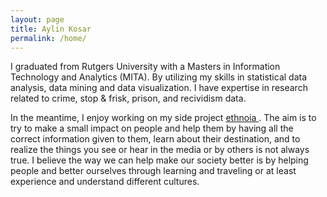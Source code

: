 ```yaml
---
layout: page
title: Aylin Kosar
permalink: /home/
---
```


 I graduated from Rutgers University with a Masters in Information Technology and Analytics (MITA). By utilizing my skills in statistical data analysis, data mining and data visualization. I have expertise in research related to crime, stop & frisk, prison, and recividism data. 

In the meantime, I enjoy working on my side project <a href="https://www.ethnoia.com/"> ethnoia </a>. The aim is to try to make a small impact on people and help them by having all the correct information given to them, learn about their destination, and to realize the things you see or hear in the media or by others is not always true. I believe the way we can help make our society better is by helping people and better ourselves through learning and traveling or at least experience and understand different cultures.
 
